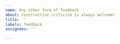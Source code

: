 ```yaml
---
name: Any other form of feedback
about: Constructive criticism is always welcome!
title: ''
labels: feedback
assignees: ''

---
```



